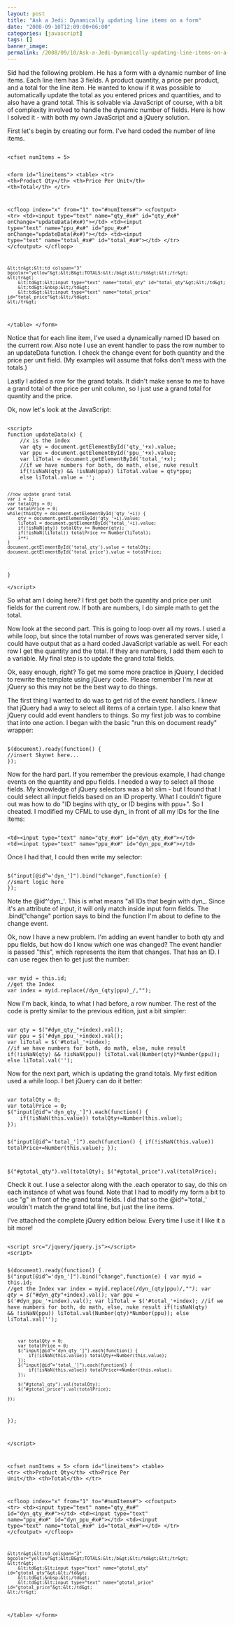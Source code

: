```yaml
---
layout: post
title: "Ask a Jedi: Dynamically updating line items on a form"
date: "2008-09-10T12:09:00+06:00"
categories: [javascript]
tags: []
banner_image: 
permalink: /2008/09/10/Ask-a-Jedi-Dynamically-updating-line-items-on-a-form
---
```


Sid had the following problem. He has a form with a dynamic number of line items. Each line item has 3 fields. A product quantity, a price per product, and a total for the line item. He wanted to know if it was possible to automatically update the total as you entered prices and quantities, and to also have a grand total. This is solvable via JavaScript of course, with a bit of complexity involved to handle the dynamic number of fields. Here is how I solved it - with both my own JavaScript and a jQuery solution.
<!--more-->
First let's begin by creating our form. I've hard coded the number of line items. 

<code>
&lt;cfset numItems = 5&gt;

&lt;form id="lineitems"&gt;
&lt;table&gt;
	&lt;tr&gt;
		&lt;th&gt;Product Qty&lt;/th&gt;
		&lt;th&gt;Price Per Unit&lt;/th&gt;
		&lt;th&gt;Total&lt;/th&gt;
	&lt;/tr&gt;
	
&lt;cfloop index="x" from="1" to="#numItems#"&gt;
	&lt;cfoutput&gt;
	&lt;tr&gt;
		&lt;td&gt;&lt;input type="text" name="qty_#x#" id="qty_#x#" onChange="updateData(#x#)"&gt;&lt;/td&gt;
		&lt;td&gt;&lt;input type="text" name="ppu_#x#" id="ppu_#x#" onChange="updateData(#x#)"&gt;&lt;/td&gt;
		&lt;td&gt;&lt;input type="text" name="total_#x#" id="total_#x#"&gt;&lt;/td&gt;
	&lt;/tr&gt;
	&lt;/cfoutput&gt;
&lt;/cfloop&gt;

	&lt;tr&gt;&lt;td colspan="3" bgcolor="yellow"&gt;&lt;B&gt;TOTALS:&lt;/b&gt;&lt;/td&gt;&lt;/tr&gt;
	&lt;tr&gt;
		&lt;td&gt;&lt;input type="text" name="total_qty" id="total_qty"&gt;&lt;/td&gt;
		&lt;td&gt;&nbsp;&lt;/td&gt;
		&lt;td&gt;&lt;input type="text" name="total_price" id="total_price"&gt;&lt;/td&gt;
	&lt;/tr&gt; 
&lt;/table&gt;
&lt;/form&gt;
</code>

Notice that for each line item, I've used a dynamically named ID based on the current row. Also note I use an event handler to pass the row number to an updateData function. I check the change event for both quantity and the price per unit field. (My examples will assume that folks don't mess with the totals.)

Lastly I added a row for the grand totals. It didn't make sense to me to have a grand total of the price per unit column, so I just use a grand total for quantity and the price.

Ok, now let's look at the JavaScript:

<code>
&lt;script&gt;
function updateData(x) {
	//x is the index
	var qty = document.getElementById('qty_'+x).value;
	var ppu = document.getElementById('ppu_'+x).value;
	var liTotal = document.getElementById('total_'+x);
	//if we have numbers for both, do math, else, nuke result
	if(!isNaN(qty) && !isNaN(ppu)) liTotal.value = qty*ppu;
	else liTotal.value = '';

	//now update grand total
	var i = 1;
	var totalQty = 0;
	var totalPrice = 0;
	while(thisQty = document.getElementById('qty_'+i)) {
		qty = document.getElementById('qty_'+i).value;
		liTotal = document.getElementById('total_'+i).value;
		if(!isNaN(qty)) totalQty += Number(qty);
		if(!isNaN(liTotal)) totalPrice += Number(liTotal);
		i++;
	}
	document.getElementById('total_qty').value = totalQty;
	document.getElementById('total_price').value = totalPrice;
}	
&lt;/script&gt;
</code>

So what am I doing here? I first get both the quantity and price per unit fields for the current row. If both are numbers, I do simple math to get the total.

Now look at the second part. This is going to loop over all my rows. I used a while loop, but since the total number of rows was generated server side, I could have output that as a hard coded JavaScript variable as well. For each row I get the quantity and the total. If they are numbers, I add them each to a variable. My final step is to update the grand total fields.

Ok, easy enough, right? To get me some more practice in jQuery, I decided to rewrite the template using jQuery code. Please remember I'm new at jQuery so this may not be the best way to do things. 

The first thing I wanted to do was to get rid of the event handlers. I knew that jQuery had a way to select all items of a certain type. I also knew that jQuery could add event handlers to things. So my first job was to combine that into one action. I began with the basic "run this on document ready" wrapper:

<code>
$(document).ready(function() {
//insert Skynet here...
});
</code>

Now for the hard part. If you remember the previous example, I had change events on the quantity and ppu fields. I needed a way to select all those fields. My knowledge of jQuery selectors was a bit slim - but I found that I could select all input fields based on an ID property. What I couldn't figure out was how to do "ID begins with qty_ or ID begins with ppu+". So I cheated. I modified my CFML to use dyn_ in front of all my IDs for the line items:

<code>
&lt;td&gt;&lt;input type="text" name="qty_#x#" id="dyn_qty_#x#"&gt;&lt;/td&gt;
&lt;td&gt;&lt;input type="text" name="ppu_#x#" id="dyn_ppu_#x#"&gt;&lt;/td&gt;
</code>

Once I had that, I could then write my selector:

<code>
$("input[@id^='dyn_']").bind("change",function(e) {
//smart logic here
});
</code>

Note the @id^'dyn_'. This is what means "all IDs that begin with dyn_. Since it's an attribute of input, it will only match inside input form fields. The .bind("change" portion says to bind the function I'm about to define to the change event.

Ok, now I have a new problem. I'm adding an event handler to both qty and ppu fields, but how do I know <i>which</i> one was changed?  The event handler is passed "this", which represents the item that changes. That has an ID. I can use regex then to get just the number:

<code>
var myid = this.id;
//get the Index
var index = myid.replace(/dyn_(qty|ppu)_/,"");
</code>

Now I'm back, kinda, to what I had before, a row number. The rest of the code is pretty similar to the previous edition, just a bit simpler:

<code>
var qty = $("#dyn_qty_"+index).val();
var ppu = $('#dyn_ppu_'+index).val();
var liTotal = $('#total_'+index);
//if we have numbers for both, do math, else, nuke result
if(!isNaN(qty) && !isNaN(ppu)) liTotal.val(Number(qty)*Number(ppu));
else liTotal.val('');
</code>

Now for the next part, which is updating the grand totals. My first edition used a while loop. I bet jQuery can do it better:

<code>
var totalQty = 0;
var totalPrice = 0;
$("input[@id^='dyn_qty_']").each(function() {
	if(!isNaN(this.value)) totalQty+=Number(this.value);
});

$("input[@id^='total_']").each(function() {
	if(!isNaN(this.value)) totalPrice+=Number(this.value);
});

$("#gtotal_qty").val(totalQty);
$("#gtotal_price").val(totalPrice);
</code>

Check it out. I use a selector along with the .each operator to say, do this on each instance of what was found. Note that I had to modify my form a bit to use "g" in front of the grand total fields. I did that so the @id^='total_' wouldn't match the grand total line, but just the line items.

I've attached the complete jQuery edition below. Every time I use it I like it a bit more!

<code>
&lt;script src="/jquery/jquery.js"&gt;&lt;/script&gt;
&lt;script&gt;

$(document).ready(function() {
	$("input[@id^='dyn_']").bind("change",function(e) {
		var myid = this.id;
		//get the Index
		var index = myid.replace(/dyn_(qty|ppu)_/,"");
		var qty = $("#dyn_qty_"+index).val();
		var ppu = $('#dyn_ppu_'+index).val();
		var liTotal = $('#total_'+index);
		//if we have numbers for both, do math, else, nuke result
		if(!isNaN(qty) && !isNaN(ppu)) liTotal.val(Number(qty)*Number(ppu));
		else liTotal.val('');

		var totalQty = 0;
		var totalPrice = 0;
		$("input[@id^='dyn_qty_']").each(function() {
			if(!isNaN(this.value)) totalQty+=Number(this.value);
		});
		$("input[@id^='total_']").each(function() {
			if(!isNaN(this.value)) totalPrice+=Number(this.value);
		});

		$("#gtotal_qty").val(totalQty);
		$("#gtotal_price").val(totalPrice);
		
	});

});

&lt;/script&gt;

&lt;cfset numItems = 5&gt;
&lt;form id="lineitems"&gt;
&lt;table&gt;
	&lt;tr&gt;
		&lt;th&gt;Product Qty&lt;/th&gt;
		&lt;th&gt;Price Per Unit&lt;/th&gt;
		&lt;th&gt;Total&lt;/th&gt;
	&lt;/tr&gt;
	
&lt;cfloop index="x" from="1" to="#numItems#"&gt;
	&lt;cfoutput&gt;
	&lt;tr&gt;
		&lt;td&gt;&lt;input type="text" name="qty_#x#" id="dyn_qty_#x#"&gt;&lt;/td&gt;
		&lt;td&gt;&lt;input type="text" name="ppu_#x#" id="dyn_ppu_#x#"&gt;&lt;/td&gt;
		&lt;td&gt;&lt;input type="text" name="total_#x#" id="total_#x#"&gt;&lt;/td&gt;
	&lt;/tr&gt;
	&lt;/cfoutput&gt;
&lt;/cfloop&gt;

	&lt;tr&gt;&lt;td colspan="3" bgcolor="yellow"&gt;&lt;B&gt;TOTALS:&lt;/b&gt;&lt;/td&gt;&lt;/tr&gt;
	&lt;tr&gt;
		&lt;td&gt;&lt;input type="text" name="gtotal_qty" id="gtotal_qty"&gt;&lt;/td&gt;
		&lt;td&gt;&nbsp;&lt;/td&gt;
		&lt;td&gt;&lt;input type="text" name="gtotal_price" id="gtotal_price"&gt;&lt;/td&gt;
	&lt;/tr&gt; 
&lt;/table&gt;
&lt;/form&gt;
</code>